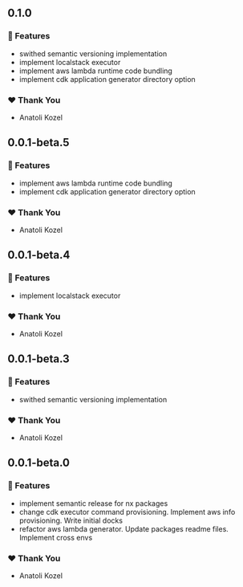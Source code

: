 ## 0.1.0

### 🚀 Features

- swithed semantic versioning implementation
- implement localstack executor
- implement aws lambda runtime code bundling
- implement cdk application generator directory option

### ❤️ Thank You

- Anatoli Kozel

## 0.0.1-beta.5

### 🚀 Features

- implement aws lambda runtime code bundling
- implement cdk application generator directory option

### ❤️ Thank You

- Anatoli Kozel

## 0.0.1-beta.4

### 🚀 Features

- implement localstack executor

### ❤️ Thank You

- Anatoli Kozel

## 0.0.1-beta.3

### 🚀 Features

- swithed semantic versioning implementation

### ❤️ Thank You

- Anatoli Kozel

## 0.0.1-beta.0

### 🚀 Features

- implement semantic release for nx packages
- change cdk executor command provisioning. Implement aws info provisioning. Write initial docks
- refactor aws lambda generator. Update packages readme files. Implement cross envs

### ❤️ Thank You

- Anatoli Kozel

